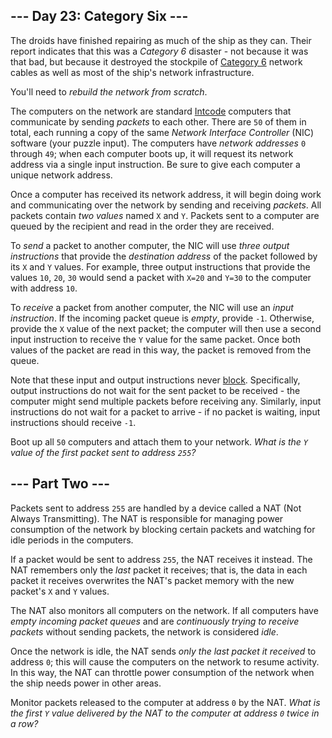 <main>
<article class="day-desc"><h2>--- Day 23: Category Six ---</h2><p>The droids have finished repairing as much of the ship as they can.  Their <span title="If you don't at least exhale sharply through your nose after reading this joke, we probably can't be friends.">report</span> indicates that this was a <em>Category 6</em> disaster - not because it was that bad, but because it destroyed the stockpile of <a href="https://en.wikipedia.org/wiki/Category_6_cable">Category 6</a> network cables as well as most of the ship's network infrastructure.</p>
<p>You'll need to <em>rebuild the network from scratch</em>.</p>
<p>The computers on the network are standard <a href="9">Intcode</a> computers that communicate by sending <em>packets</em> to each other.  There are <code>50</code> of them in total, each running a copy of the same <em>Network Interface Controller</em> (NIC) software (your puzzle input). The computers have <em>network addresses</em> <code>0</code> through <code>49</code>; when each computer boots up, it will request its network address via a single input instruction. Be sure to give each computer a unique network address.</p>
<p>Once a computer has received its network address, it will begin doing work and communicating over the network by sending and receiving <em>packets</em>. All packets contain <em>two values</em> named <code>X</code> and <code>Y</code>. Packets sent to a computer are queued by the recipient and read in the order they are received.</p>
<p>To <em>send</em> a packet to another computer, the NIC will use <em>three output instructions</em> that provide the <em>destination address</em> of the packet followed by its <code>X</code> and <code>Y</code> values.  For example, three output instructions that provide the values <code>10</code>, <code>20</code>, <code>30</code> would send a packet with <code>X=20</code> and <code>Y=30</code> to the computer with address <code>10</code>.</p>
<p>To <em>receive</em> a packet from another computer, the NIC will use an <em>input instruction</em>.  If the incoming packet queue is <em>empty</em>, provide <code>-1</code>.  Otherwise, provide the <code>X</code> value of the next packet; the computer will then use a second input instruction to receive the <code>Y</code> value for the same packet.  Once both values of the packet are read in this way, the packet is removed from the queue.</p>
<p>Note that these input and output instructions never <a href="https://en.wikipedia.org/wiki/Blocking_(computing)">block</a>. Specifically, output instructions do not wait for the sent packet to be received - the computer might send multiple packets before receiving any. Similarly, input instructions do not wait for a packet to arrive - if no packet is waiting, input instructions should receive <code>-1</code>.</p>
<p>Boot up all <code>50</code> computers and attach them to your network.  <em>What is the <code>Y</code> value of the first packet sent to address <code>255</code>?</em></p>
</article>
<article class="day-desc"><h2 id="part2">--- Part Two ---</h2><p>Packets sent to address <code>255</code> are handled by a device called a NAT (Not Always Transmitting). The NAT is responsible for managing power consumption of the network by blocking certain packets and watching for idle periods in the computers.</p>
<p>If a packet would be sent to address <code>255</code>, the NAT receives it instead.  The NAT remembers only the <em>last</em> packet it receives; that is, the data in each packet it receives overwrites the NAT's packet memory with the new packet's <code>X</code> and <code>Y</code> values.</p>
<p>The NAT also monitors all computers on the network.  If all computers have <em>empty incoming packet queues</em> and are <em>continuously trying to receive packets</em> without sending packets, the network is considered <em>idle</em>.</p>
<p>Once the network is idle, the NAT sends <em>only the last packet it received</em> to address <code>0</code>; this will cause the computers on the network to resume activity.  In this way, the NAT can throttle power consumption of the network when the ship needs power in other areas.</p>
<p>Monitor packets released to the computer at address <code>0</code> by the NAT.  <em>What is the first <code>Y</code> value delivered by the NAT to the computer at address <code>0</code> twice in a row?</em></p>
</article>
</main>